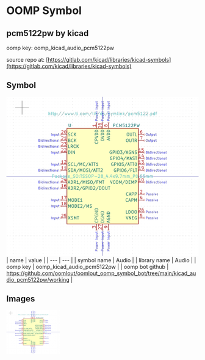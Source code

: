 # OOMP Symbol  
## pcm5122pw  by kicad  
  
oomp key: oomp_kicad_audio_pcm5122pw  
  
source repo at: [https://gitlab.com/kicad/libraries/kicad-symbols](https://gitlab.com/kicad/libraries/kicad-symbols)  
## Symbol  
  
[![working.png](working_600.png)](working.png)  
| name | value | 
| --- | --- | 
| symbol name | Audio | 
| library name | Audio | 
| oomp key | oomp_kicad_audio_pcm5122pw | 
| oomp bot github | https://github.com/oomlout/oomlout_oomp_symbol_bot/tree/main/kicad_audio_pcm5122pw/working | 
## Images  
  
[![working.png](working_140.png)](working.png)  
